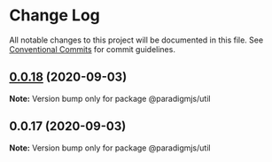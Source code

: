 # Change Log

All notable changes to this project will be documented in this file.
See [Conventional Commits](https://conventionalcommits.org) for commit guidelines.

## [0.0.18](https://github.com/lunaris-studios/paradigm/compare/@paradigmjs/util@0.0.17...@paradigmjs/util@0.0.18) (2020-09-03)

**Note:** Version bump only for package @paradigmjs/util





## 0.0.17 (2020-09-03)

**Note:** Version bump only for package @paradigmjs/util
